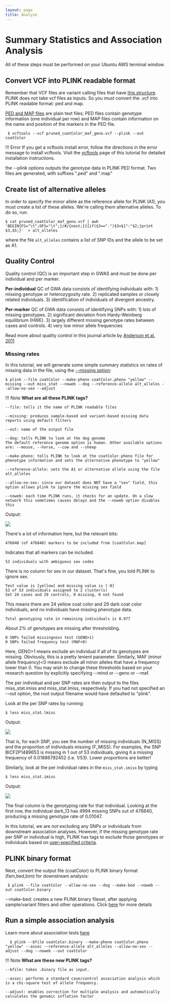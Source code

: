 ```yaml
---
layout: page
title: Analyze
---
```


Summary Statistics and Association Analysis
===========================================

All of these steps must be performed on your Ubuntu AWS terminal window.

## Convert VCF into PLINK readable format

Remember that VCF files are variant calling files that have [this structure](https://gatkforums.broadinstitute.org/gatk/discussion/1268/what-is-a-vcf-and-how-should-i-interpret-it). PLINK does not take vcf files as inputs. So you must convert the .vcf into PLINK readable format: ped and map.

[PED and MAP files](http://zzz.bwh.harvard.edu/plink/data.shtml) are plain text files; PED files contain genotype information (one individual per row) and MAP files contain information on the name and position of the markers in the PED file.

```
 $ vcftools --vcf pruned_coatColor_maf_geno.vcf --plink --out coatColor

```

!!! Error
    If you get a vcftools install error, follow the directions in the error message to install vcftools. Visit the [vcftools](./vcftools_install.md) page of this tutorial for detailed installation instructions.

the --plink options outputs the genotype data in PLINK PED format. Two files are generated, with suffixes ".ped" and ".map"


## Create list of alternative alleles

In order to specify the minor allele as the reference allele for PLINK (A1), you must create a list of these alleles. We're calling them alternative alleles. To do so, run:

```
$ cat pruned_coatColor_maf_geno.vcf | awk 'BEGIN{FS="\t";OFS="\t";}/#/{next;}{{if($3==".")$3=$1":"$2;}print $3,$5;}'  > alt_alleles
```

where the file `alt_alleles` contains a list of SNP IDs and the allele to be set as A1.


## Quality Control

Quality control (QC) is an important step in GWAS and must be done per individual and per marker.

**Per-individual** QC of GWA data consists of identifying individuals with: 1) missing genotype or heterozygosity rate. 2) replicated samples or closely related individuals. 3) identification of individuals of divergent ancestry.

**Per-marker** QC of GWA data consists of identifying SNPs with: 1) lots of missing genotypes. 2) significant deviation from Hardy-Weinberg equilibrium (HWE). 3) largely different missing genotype rates between cases and controls. 4) very low minor allele frequencies

Read more about quality control in this journal article by [Anderson et al. 2011](https://www.ncbi.nlm.nih.gov/pmc/articles/PMC3025522/)

### Missing rates
In this tutorial, we will generate some simple summary statistics on rates of missing data in the file, using the [--missing option](http://www.cog-genomics.org/plink/1.9/basic_stats#missing):

```
$ plink --file coatColor --make-pheno coatColor.pheno "yellow" --missing --out miss_stat --noweb --dog --reference-allele alt_alleles --allow-no-sex --adjust
```

!!! Note
    **What are all these PLINK tags?**

    --file: tells it the name of PLINK readable files

    --missing: produces sample-based and variant-based missing data reports using default filters

    --out: name of the output file

    --dog: tells PLINK to look at the dog genome
    The default reference genome option is human. Other available options are: --mouse, --horse, --cow and --sheep

    --make-pheno: tells PLINK to look at the coatColor.pheno file for phenotype information and sets the alternative phenotype to "yellow"

    --reference-allele: sets the A1 or alternative allele using the file alt_alleles

    --allow-no-sex: since our dataset does NOT have a "sex" field, this option allows plink to ignore the missing sex field

    --noweb: each time PLINK runs, it checks for an update. On a slow network this sometimes causes delays and the --noweb option disables this


Output:

![](images/Missing_Rates.png)


There's a lot of information here, but the relevant bits:

```
476840 (of 476840) markers to be included from [coatColor.map]
```
Indicates that all markers can be included.

```
53 individuals with ambiguous sex codes
```
There is no column for sex in our dataset. That's fine, you told PLINK to ignore sex.

```
Test value is [yellow] and missing value is [-9]
53 of 53 individuals assigned to 2 cluster(s)
Set 24 cases and 29 controls, 0 missing, 0 not found
```
This means there are 24 yellow coat color and 29 dark coat color individuals, and no individuals have missing phenotype data.

```
Total genotyping rate in remaining individuals is 0.977
```
About 2% of genotypes are missing after thresholding.

```
0 SNPs failed missingness test (GENO>1)
0 SNPs failed frequency test (MAF<0)
```
Here, GENO>1 means exclude an individual if all of its genotypes are missing. Obviously, this is a pretty lenient parameter. Similarly, MAF (minor allele frequency)<0 means exclude all minor alleles that have a frequency lower than 0. You may wish to change these thresholds based on your research question by explicitly specifying --mind or --geno or --maf.

The per individual and per SNP rates are then output to the files miss_stat.imiss and miss_stat.lmiss, respectively. If you had not specified an --out option, the root output filename would have defaulted to "plink".

Look at the per SNP rates by running:

```
$ less miss_stat.lmiss
```

Output:

![](images/lmiss.png)


That is, for each SNP, you see the number of missing individuals (N_MISS) and the proportion of individuals missing (F_MISS).
For examples, the SNP BICF2P1489653 is missing in 1 out of 53 individuals, giving it a missing frequency of 0.01886792452 (i.e. 1/53). Lower proportions are better!


Similarly, look at the per individual rates in the `miss_stat.imiss` by typing

```
$ less miss_stat.imiss
```

Output:

![](images/imiss.png)

The final column is the genotyping rate for that individual. Looking at the first row, the individual dark_13 has 4994 missing SNPs out of 476840, producing a missing genotype rate of 0.01047.

In this tutorial, we are *not* excluding any SNPs or individuals from downstream association analyses. However, if the missing genotype rate per SNP or individual is high, PLINK has tags to exclude those genotypes or individuals based on [user-specified criteria](http://www.cog-genomics.org/plink/1.9/filter).

## PLINK binary format

Next, convert the output file (coatColor) to PLINK binary format (fam,bed,bim) for downstream analysis:

```
 $ plink --file coatColor --allow-no-sex --dog --make-bed --noweb --out coatColor.binary

```

--make-bed: creates a new PLINK binary fileset, after applying sample/variant filters and other operations. Click [here](http://www.cog-genomics.org/plink/1.9/data) for more details



## Run a simple association analysis

Learn more about association tests [here](https://journals.plos.org/ploscompbiol/article?id=10.1371/journal.pcbi.1002822#s7)

```
  $ plink --bfile coatColor.binary --make-pheno coatColor.pheno "yellow" --assoc --reference-allele alt_alleles --allow-no-sex --adjust --dog --noweb --out coatColor
```

!!! Note
    **What are these new PLINK tags?**

    --bfile: takes .binary file as input.

    --assoc: performs a standard case/control association analysis which is a chi-square test of allele frequency.

    --adjust: enables correction for multiple analysis and automatically calculates the genomic inflation factor
